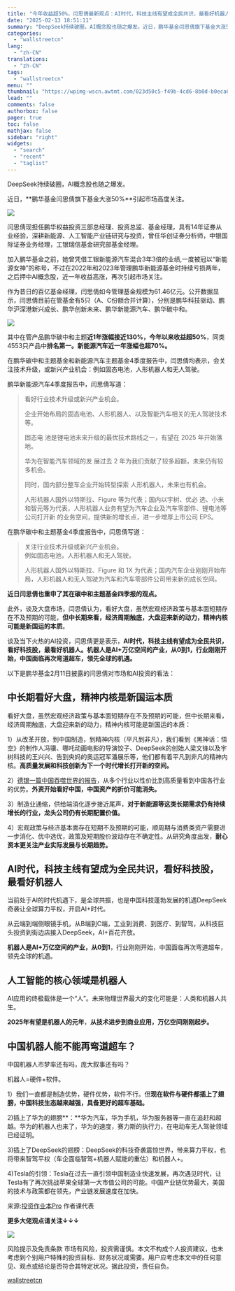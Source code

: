 ```yaml
---
title: "今年收益超50%，闫思倩最新观点：AI时代，科技主线有望成全民共识，最看好机器人"
date: "2025-02-13 18:51:11"
summary: "DeepSeek持续破圈，AI概念股也随之爆发。近日，鹏华基金闫思倩旗下基金大涨50%引起市场高度关..."
categories:
  - "wallstreetcn"
lang:
  - "zh-CN"
translations:
  - "zh-CN"
tags:
  - "wallstreetcn"
menu: ""
thumbnail: "https://wpimg-wscn.awtmt.com/023d50c5-f49b-4cd6-8b0d-b0eca63fc57d.png"
lead: ""
comments: false
authorbox: false
pager: true
toc: false
mathjax: false
sidebar: "right"
widgets:
  - "search"
  - "recent"
  - "taglist"
---
```


DeepSeek持续破圈，AI概念股也随之爆发。  
  
近日，**鹏华基金闫思倩旗下基金大涨50%**引起市场高度关注。

![](https://wpimg-wscn.awtmt.com/637bfd73-185c-4da0-a14a-905fccb4cb8a.png)

闫思倩现担任鹏华权益投资三部总经理、投资总监、基金经理，具有14年证券从业经验，深耕新能源、人工智能产业链研究与投资，曾任华创证券分析师，中银国际证券业务经理，工银瑞信基金研究部基金经理。

加入鹏华基金之前，她曾凭借工银新能源汽车混合3年3倍的业绩,一度被冠以“新能源女神”的称号，不过在2022年和2023年管理鹏华新能源基金时持续亏损两年，之后押中AI概念股，近一年收益高涨，再次引起市场关注。

作为昔日的百亿基金经理，闫思倩如今管理基金规模为61.46亿元。公开数据显示，闫思倩目前在管基金有5只（A、C份额合并计算），分别是鹏华科技驱动、鹏华沪深港新兴成长、鹏华创新未来、鹏华新能源汽车、鹏华碳中和。

![](https://wpimg-wscn.awtmt.com/1aca7356-becc-44e9-bf78-317b7ef4908b.png)

其中在管产品鹏华碳中和主题**近1年涨幅接近130%，今年以来收益超50%**，同类4553只产品中**排名第一。新能源汽车近一年涨幅也超70%。**

在鹏华碳中和主题基金和新能源汽车主题基金4季度报告中，闫思倩均表示，会关注技术升级，或新兴产业机会：例如固态电池，人形机器人和无人驾驶。  
  
鹏华新能源汽车4季度报告中，闫思倩写道：

> 看好行业技术升级或新兴产业机会。  
>   
> 企业开始布局的固态电池、人形机器人、以及智能汽车相关的无人驾驶技术等。  
>   
> 固态电 池是锂电池未来升级的最优技术路线之一，有望在 2025 年开始落地。  
>   
> 华为在智能汽车领域的发 展过去 2 年为我们贡献了较多超额，未来仍有较多机会。  
>   
> 同时，国内部分整车企业开始转型探索 人形机器人，未来也有机会。  
>   
> 人形机器人国外以特斯拉、Figure 等为代表；国内以宇树、优必 选、小米和智元等为代表，人形机器人业务有望为汽车企业及汽车零部件、锂电池等公司打开新 的业务空间，提供新的增长点，进一步增厚上市公司 EPS。

在鹏华碳中和主题基金4季度报告中，闫思倩写道：

> 关注行业技术升级或新兴产业机会。  
> 例如固态电池，人形机器人和无人驾驶。  
>   
> 人形机器人国外以特斯拉、Figure 和 1X 为代表；国内汽车企业刚刚开始布局，人形机器人和无人驾驶为汽车和汽车零部件公司带来新的成长空间。

**近日闫思倩也重申了其在碳中和主题基金四季报的观点。**

此外，谈及大盘市场，闫思倩认为，看好大盘，虽然宏观经济政策与基本面短期存在不及预期的可能，**但中长期来看，经济周期触底，大盘迎来新的动力，精神内核可能是新国运的本质**。

谈及当下火热的AI投资，闫思倩更是表示，**AI时代，科技主线有望成为全民共识，看好科技股，最看好机器人。机器人是AI+万亿空间的产业，从0到1，行业刚刚开始，中国面临再次弯道超车，领先全球的机遇。**

以下是鹏华基金2月11日披露的闫思倩对市场和AI投资的看法：

**中长期看好大盘，精神内核是新国运本质**
----------------------



看好大盘，虽然宏观经济政策与基本面短期存在不及预期的可能，但中长期来看，经济周期触底，大盘迎来新的动力，精神内核可能是新国运的本质：

1）从改革开放，到中国制造，到精神内核（平凡到非凡），我们看到《黑神话：悟空》的制作人冯骥、哪吒动画电影的导演饺子、DeepSeek的创始人梁文锋以及宇树科技的王兴兴、告到央妈的奥运冠军潘展乐等，他们都有着平凡到非凡的精神内核。**高质量发展和科技创新为下一个时代增长打开新的空间。**

2）[德银一篇中国吞噬世界的报告](https://mp.weixin.qq.com/s?__biz=MjM5NzAwMzU0MA==&mid=2247620194&idx=3&sn=23d294c295632a82b35ce20e448f2f5e&scene=21#wechat_redirect)，从多个行业以性价比到高质量看到中国各行业的优势。**外资开始看好中国，中国资产的折价可能消失。**

3）制造业通缩，供给端消化逐步接近尾声，**对于新能源等这类长期需求仍有持续增长的行业，龙头公司仍有长期配置价值。**

4）宏观政策与经济基本面存在短期不及预期的可能，顺周期与消费类资产需要进一步消化、优中选优，政策及短期股价波动存在不确定性。从研究角度出发，**耐心资本更关注产业实际发展与长期趋势。**

**AI时代，科技主线有望成为全民共识，看好科技股，最看好机器人**
----------------------------------



当前处于AI的时代机遇下，是全球共振，也是中国科技蓬勃发展的机遇DeepSeek奇袭让全球算力平权，开启AI+时代。  
  
从云端到端侧眼镜手机，从B端到C端，工业到消费、到医疗、到智驾，从科技巨头投资到街边店接入DeepSeek，AI+百花齐放。

**机器人是AI+万亿空间的产业，从0到1**，行业刚刚开始，中国面临再次弯道超车，领先全球的机遇。

**人工智能的核心领域是机器人**
-----------------



AI应用的终极载体是一个“人”。未来物理世界最大的变化可能是：人类和机器人共生。

**2025年有望是机器人的元年**，**从技术进步到商业应用，万亿空间刚刚起步。**

**中国机器人能不能再弯道超车？**
------------------



中国机器人市梦率还有吗，庞大叙事还有吗？  
  
机器人=硬件+软件。

1）我们一直都是制造优势，硬件优势，软件不行。但**现在软件与硬件都插上了翅膀，中国科技生态越来越强，具备更好的超车基础。**

2)插上了华为的翅膀**：**华为汽车，华为手机，华为服务器等一直在追赶和超越。华为的机器人也来了，华为的速度，赛力斯的执行力，在电动车无人驾驶领域已经证明。

3)插上了DeepSeek的翅膀：DeepSeek的科技奇袭震惊世界，带来算力平权，也将带来智驾平权（车企面临智驾+机器人赋能的重估）和机器人+。

4)Tesla的引领：Tesla在过去一直引领中国制造业快速发展，再次遇见时代，让Tesla有了再次挑战苹果全球第一大市值公司的可能。中国产业链优势最大，美国的技术与政策都在领先，产业链发展速度在加快。  
  
来源:[投资作业本Pro](https://mp.weixin.qq.com/s/hryRZRJZyyZ3vQAiyHa6JA) 作者课代表  
  


**更多大佬观点请关注↓↓↓**

![](https://wpimg-wscn.awtmt.com/e60cb70c-8975-4774-9ad5-94191391987c.png?imageView2/2/w/640)

风险提示及免责条款
市场有风险，投资需谨慎。本文不构成个人投资建议，也未考虑到个别用户特殊的投资目标、财务状况或需要。用户应考虑本文中的任何意见、观点或结论是否符合其特定状况。据此投资，责任自负。

[wallstreetcn](https://wallstreetcn.com/articles/3741038)
